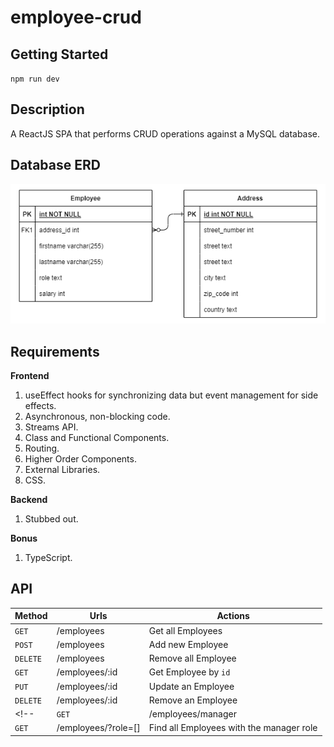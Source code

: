 # employee-crud

## Getting Started
`npm run dev`

## Description
A ReactJS SPA that performs CRUD operations against a MySQL database.

## Database ERD
![Employee CRUD ERD](./EmployeeCrudErd.png "Employee CRUD ERD")

## Requirements
**Frontend**
1. useEffect hooks for synchronizing data but event management for side effects.
2. Asynchronous, non-blocking code.
3. Streams API.
4. Class and Functional Components.
5. Routing.
6. Higher Order Components.
7. External Libraries.
8. CSS.

**Backend**
1. Stubbed out.

**Bonus**
1. TypeScript.

## API
| Method | Urls | Actions |
| ----------- | ----------- | ----------- |
| `GET` | /employees | Get all Employees |
| `POST` | /employees | Add new Employee |
| `DELETE` | /employees | Remove all Employee |
| `GET` | /employees/:id | Get Employee by `id` |
| `PUT` | /employees/:id | Update an Employee |
| `DELETE` | /employees/:id | Remove an Employee |
<!-- | `GET` | /employees/manager | Find all Employees with the manager role |
| `GET` | /employees/?role=[] | Find all Employees with the manager role | -->
